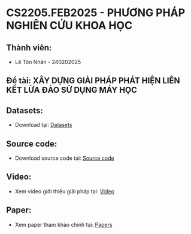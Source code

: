 # CS2205.FEB2025 - PHƯƠNG PHÁP NGHIÊN CỨU KHOA HỌC
## Thành viên:
- Lê Tôn Nhân - 240202025
## Đề tài: XÂY DỰNG GIẢI PHÁP PHÁT HIỆN LIÊN KẾT LỪA ĐẢO SỬ DỤNG MÁY HỌC
## Datasets:
- Download tại: [Datasets](https://drive.google.com/file/d/12ypEMPRQ43zGRqHGut0Esq2z5en0DH4g/view)
## Source code:
- Download source code tại: [Source code](https://github.com/lindsey98/Phishpedia)
## Video:
- Xem video giới thiệu giải pháp tại: [Video](https://www.youtube.com/watch?v=ZQOH1RW5DmY)
## Paper:
- Xem paper tham khảo chính tại: [Papers](https://www.usenix.org/conference/usenixsecurity21/presentation/lin)
